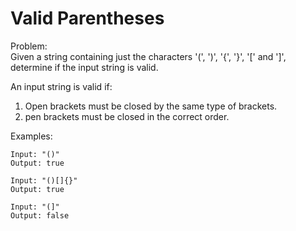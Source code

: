 # Valid Parentheses

Problem:  
Given a string containing just the characters '(', ')', '{', '}', '[' and ']', determine if the input string is valid.    
  
An input string is valid if:
1. Open brackets must be closed by the same type of brackets.  
2. pen brackets must be closed in the correct order.  
  
Examples:  
```
Input: "()"  
Output: true
```  
  
```
Input: "()[]{}"  
Output: true
```  
  
```
Input: "(]"  
Output: false
```  